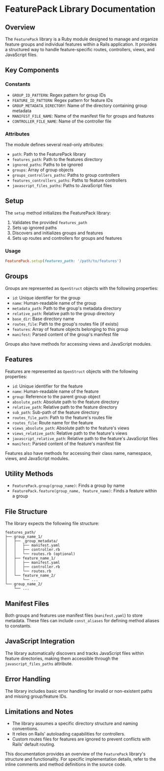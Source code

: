 # FeaturePack Library Documentation

## Overview

The `FeaturePack` library is a Ruby module designed to manage and organize feature groups and individual features within a Rails application. It provides a structured way to handle feature-specific routes, controllers, views, and JavaScript files.

## Key Components

### Constants

- `GROUP_ID_PATTERN`: Regex pattern for group IDs
- `FEATURE_ID_PATTERN`: Regex pattern for feature IDs
- `GROUP_METADATA_DIRECTORY`: Name of the directory containing group metadata
- `MANIFEST_FILE_NAME`: Name of the manifest file for groups and features
- `CONTROLLER_FILE_NAME`: Name of the controller file

### Attributes

The module defines several read-only attributes:

- `path`: Path to the FeaturePack library
- `features_path`: Path to the features directory
- `ignored_paths`: Paths to be ignored
- `groups`: Array of group objects
- `groups_controllers_paths`: Paths to group controllers
- `features_controllers_paths`: Paths to feature controllers
- `javascript_files_paths`: Paths to JavaScript files

## Setup

The `setup` method initializes the FeaturePack library:

1. Validates the provided `features_path`
2. Sets up ignored paths
3. Discovers and initializes groups and features
4. Sets up routes and controllers for groups and features

### Usage

```ruby
FeaturePack.setup(features_path: '/path/to/features')
```

## Groups

Groups are represented as `OpenStruct` objects with the following properties:

- `id`: Unique identifier for the group
- `name`: Human-readable name of the group
- `metadata_path`: Path to the group's metadata directory
- `relative_path`: Relative path to the group directory
- `base_dir`: Base directory name
- `routes_file`: Path to the group's routes file (if exists)
- `features`: Array of feature objects belonging to this group
- `manifest`: Parsed content of the group's manifest file

Groups also have methods for accessing views and JavaScript modules.

## Features

Features are represented as `OpenStruct` objects with the following properties:

- `id`: Unique identifier for the feature
- `name`: Human-readable name of the feature
- `group`: Reference to the parent group object
- `absolute_path`: Absolute path to the feature directory
- `relative_path`: Relative path to the feature directory
- `sub_path`: Sub-path of the feature directory
- `routes_file_path`: Path to the feature's routes file
- `routes_file`: Route name for the feature
- `views_absolute_path`: Absolute path to the feature's views
- `views_relative_path`: Relative path to the feature's views
- `javascript_relative_path`: Relative path to the feature's JavaScript files
- `manifest`: Parsed content of the feature's manifest file

Features also have methods for accessing their class name, namespace, views, and JavaScript modules.

## Utility Methods

- `FeaturePack.group(group_name)`: Finds a group by name
- `FeaturePack.feature(group_name, feature_name)`: Finds a feature within a group

## File Structure

The library expects the following file structure:

```
features_path/
├── group_name_1/
│   ├── _group_metadata/
│   │   ├── manifest.yaml
│   │   ├── controller.rb
│   │   └── routes.rb (optional)
│   ├── feature_name_1/
│   │   ├── manifest.yaml
│   │   ├── controller.rb
│   │   └── routes.rb
│   └── feature_name_2/
│       └── ...
└── group_name_2/
    └── ...
```

## Manifest Files

Both groups and features use manifest files (`manifest.yaml`) to store metadata. These files can include `const_aliases` for defining method aliases to constants.

## JavaScript Integration

The library automatically discovers and tracks JavaScript files within feature directories, making them accessible through the `javascript_files_paths` attribute.

## Error Handling

The library includes basic error handling for invalid or non-existent paths and missing group/feature IDs.

## Limitations and Notes

- The library assumes a specific directory structure and naming conventions.
- It relies on Rails' autoloading capabilities for controllers.
- Custom routes files for features are ignored to prevent conflicts with Rails' default routing.

This documentation provides an overview of the `FeaturePack` library's structure and functionality. For specific implementation details, refer to the inline comments and method definitions in the source code.